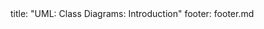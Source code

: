 <frontmatter>
title: "UML: Class Diagrams: Introduction"
footer: footer.md
</frontmatter>

<include src="navbar.md" boilerplate />

<include src="container-inPage-asFlat.md" boilerplate />